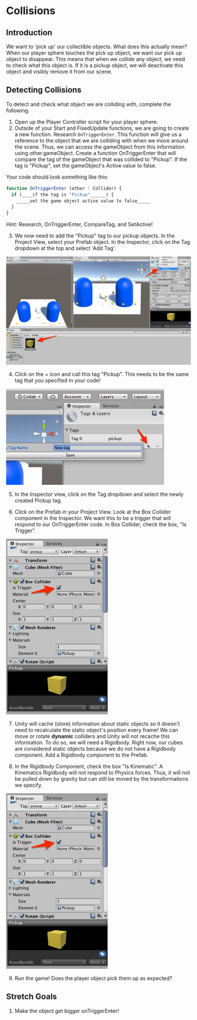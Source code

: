# Collisions

## Introduction
We want to 'pick up' our collectible objects. What does this actually mean? When our player sphere touches the pick up object, we want our pick up object to disappear. This means that when we collide any object, we need to check what this object is. If it is a pickup object, we will deactivate this object and visibly remove it from our scene.

## Detecting Collisions

To detect and check what object we are colliding with, complete the following.

1. Open up the Player Controller script for your player sphere.
2. Outside of your Start and FixedUpdate functions, we are going to create a new function. Research ```OnTriggerEnter```. This function will give us a reference to the object that we are colliding with when we move around the scene. Thus, we can access the gameObject from this information using other.gameObject. Create a function OnTriggerEnter that will compare the tag of the gameObject that was collided to "Pickup". If the tag is "Pickup", set the gameObject's Active value to false.

Your code should look something like this:
```JavaScript
function OnTriggerEnter (other : Collider) {
  if (____if the tag is "Pickup"______) {
    _____set the game object active value to false_____
  }
}
```

Hint: Research, OnTriggerEnter, CompareTag, and SetActive!

3. We now need to add the "Pickup" tag to our pickup objects. In the Project View, select your Prefab object. In the Inspector, click on the Tag dropdown at the top and select 'Add Tag'.

![Add Tag](https://github.com/junior-devleague/ancient-lands/blob/master/images/add-tag.jpg)

4. Click on the + icon and call this tag "Pickup". This needs to be the same tag that you specified in your code!

![Add Tag P2](https://github.com/junior-devleague/ancient-lands/blob/master/images/add-tag-2.jpg)

5. In the Inspector view, click on the Tag dropdown and select the newly created Pickup tag.

6. Click on the Prefab in your Project View. Look at the Box Collider component in the Inspector. We want this to be a trigger that will respond to our OnTriggerEnter code. In Box Collider, check the box, "Is Trigger".

![Trigger](https://github.com/junior-devleague/ancient-lands/blob/master/images/is-trigger.jpg)

7. Unity will cache (store) information about static objects so it doesn't need to recalculate the static object's position every frame! We can move or rotate **dynamic** colliders and Unity will not recache this information. To do so, we will need a Rigidbody. Right now, our cubes are considered static objects because we do not have a Rigidbody component. Add a Rigidbody component to the Prefab.

8. In the Rigidbody Component, check the box "Is Kinematic". A Kinematics Rigidbody will not respond to Physics forces. Thus, it will not be pulled down by gravity but can still be moved by the transformations we specify.

![Kinematic](https://github.com/junior-devleague/ancient-lands/blob/master/images/is-trigger.jpg)

9. Run the game! Does the player object pick them up as expected?

## Stretch Goals
1. Make the object get bigger onTriggerEnter! 
